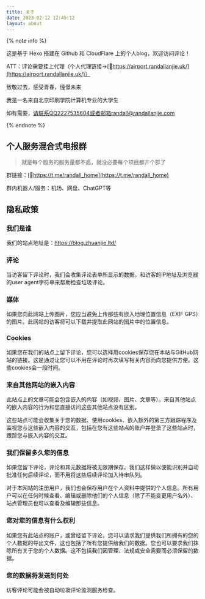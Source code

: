 ```yaml
---
title: 关于
date: 2023-02-12 12:45:12
layout: about
---
```

{% note info %}

这是基于 Hexo 搭建在 Github 和 CloudFlare 上的个人blog，欢迎访问评论！

ATT：评论需要挂上代理（个人代理链接->[🔗https://airport.randallanjie.uk/](https://airport.randallanjie.uk/)）

致敬过去，感受青春，憧憬未来

我是一名来自北京印刷学院计算机专业的大学生

如有需要，请联系QQ2227535604或者邮箱randall@randallanjie.com

{% endnote %}

## 个人服务混合式电报群

> 就是每个服务的服务量都不高，就没必要每个项目都开个群了

群链接：[🔗https://t.me/randall_home](https://t.me/randall_home)

群内机器人/服务：机场、网盘、ChatGPT等

## 隐私政策

### 我们是谁

我们的站点地址是：https://blog.zhuanjie.ltd/

### 评论

当访客留下评论时，我们会收集评论表单所显示的数据，和访客的IP地址及浏览器的user agent字符串来帮助检查垃圾评论。


### 媒体

如果您向此网站上传图片，您应当避免上传那些有嵌入地理位置信息（EXIF GPS）的图片。此网站的访客将可以下载并提取此网站的图片中的位置信息。

### Cookies

如果您在我们的站点上留下评论，您可以选择用cookies保存您在本站与GitHub网站的链接。这是通过让您可以不用在评论时再次填写相关内容而向您提供方便。这些cookies会一段时间。

<!-- 如果您访问我们的登录页，我们会设置一个临时的cookie来确认您的浏览器是否接受cookies。此cookie不包含个人数据，且会在您关闭浏览器时被丢弃。

当您登录时，我们也会设置多个cookies来保存您的登录信息及屏幕显示选项。登录cookies会保留两天，而屏幕显示选项cookies会保留一年。如果您选择了“记住我”，您的登录状态则会保留两周。如果您注销登陆了您的账户，用于登录的cookies将会被移除。

如果您编辑或发布文章，我们会在您的浏览器中保存一个额外的cookie。这个cookie不包含个人数据而只记录了您刚才编辑的文章的ID。这个cookie会保留一天。 -->

### 来自其他网站的嵌入内容

此站点上的文章可能会包含嵌入的内容（如视频、图片、文章等）。来自其他站点的嵌入内容的行为和您直接访问这些其他站点没有区别。

这些站点可能会收集关于您的数据、使用cookies、嵌入额外的第三方跟踪程序及监视您与这些嵌入内容的交互，包括在您有这些站点的账户并登录了这些站点时，跟踪您与嵌入内容的交互。

<!-- ### 我们与谁共享您的信息 -->

<!-- 若您请求重置密码，您的IP地址将包含于密码重置邮件中。 -->

### 我们保留多久您的信息

如果您留下评论，评论和其元数据将被无限期保存。我们这样做以便能识别并自动批准任何后续评论，而不用将这些后续评论加入待审队列。

对于本网站的注册用户，我们也会保存用户在个人资料中提供的个人信息。所有用户可以在任何时候查看、编辑或删除他们的个人信息（除了不能变更用户名外）、站点管理员也可以查看及编辑那些信息。

### 您对您的信息有什么权利

如果您有此站点的账户，或曾经留下评论，您可以请求我们提供我们所拥有的您的个人数据的导出文件，这也包括了所有您提供给我们的数据。您也可以要求我们抹除所有关于您的个人数据。这不包括我们因管理、法规或安全需要而必须保留的数据。

### 您的数据将发送到何处

访客评论可能会被自动垃圾评论监测服务检查。